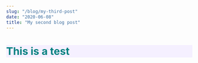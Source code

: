```yaml
---
slug: "/blog/my-third-post"
date: "2020-06-08"
title: "My second blog post"
---
```


<div style="background-color:#f5f0ff; color:teal" >

# This is a test

</div>

